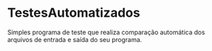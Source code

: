 # TestesAutomatizados
Simples programa de teste que realiza comparação automática dos arquivos de entrada e saída do seu programa.
